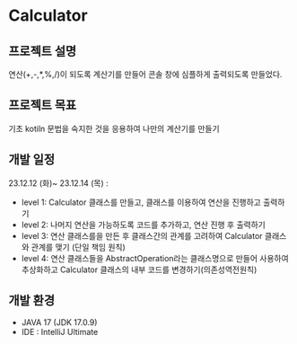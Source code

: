 # Calculator


## 프로젝트 설명

연산(+,-,*,%,/)이 되도록 계산기를 만들어 콘솔 창에 심플하게 출력되도록 만들었다.


## 프로젝트 목표

기초 kotiln 문법을 숙지한 것을 응용하여 나만의 계산기를 만들기


## 개발 일정

23.12.12 (화)~ 23.12.14 (목) :
* level 1:  Calculator 클래스를 만들고, 클래스를 이용하여 연산을 진행하고 출력하기
* level 2:  나머지 연산을 가능하도록 코드를 추가하고, 연산 진행 후 출력하기
* level 3: 연산 클래스를을 만든 후 클래스간의 관계를 고려하여 Calculator 클래스와 관계를 맺기 (단일 책임 원칙)
* level 4: 연산 클래스들을 AbstractOperation라는 클래스명으로 만들어 사용하여 추상화하고 Calculator 클래스의 내부 코드를 변경하기(의존성역전원칙)

## 개발 환경

* JAVA 17 (JDK 17.0.9)
* IDE : IntelliJ Ultimate  
